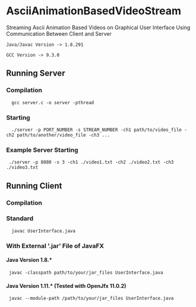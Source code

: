 # AsciiAnimationBasedVideoStream
Streaming Ascii Animation Based Videos on Graphical User Interface Using Communication Between Client and Server

```
Java/Javac Version -> 1.8.291

GCC Version -> 9.3.0
```

## Running Server

### Compilation

```
  gcc server.c -o server -pthread
```

### Starting

```
  ./server -p PORT_NUMBER -s STREAM_NUMBER -ch1 path/to/video_file -ch2 path/to/another/video_file -ch3 ...
```

### Example Server Starting

```
 ./server -p 8080 -s 3 -ch1 ./video1.txt -ch2 ./video2.txt -ch3 ./video3.txt
```

## Running Client

### Compilation

### Standard
```
  javac UserInterface.java
```

### With External '.jar' File of JavaFX

#### Java Version 1.8.*
```
 javac -classpath path/to/your/jar_files UserInterface.java
```
#### Java Version 1.11.* (Tested with OpenJfx 11.0.2)
```
 javac --module-path /path/to/your/jar_files UserInterface.java
```

